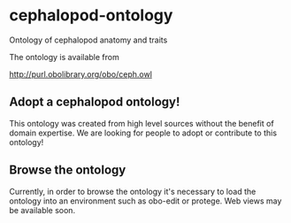 cephalopod-ontology
===================

Ontology of cephalopod anatomy and traits

The ontology is available from

  http://purl.obolibrary.org/obo/ceph.owl

Adopt a cephalopod ontology!
----------------------------

This ontology was created from high level sources without the benefit
of domain expertise. We are looking for people to adopt or contribute
to this ontology!

Browse the ontology
-------------------

Currently, in order to browse the ontology it's necessary to load the
ontology into an environment such as obo-edit or protege. Web views
may be available soon.
